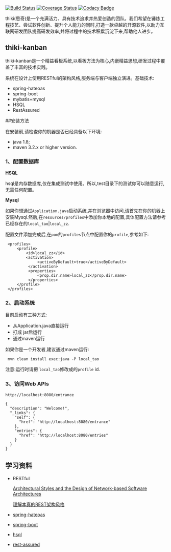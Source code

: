 
[![Build Status](http://img.shields.io/travis/thiki-org/thiki-kanban-backend/go.svg?style=flat-square)](https://travis-ci.org/thiki-org/thiki-kanban-backend)
[![Coverage Status](http://img.shields.io/coveralls/thiki-org/thiki-kanban-backend/go.svg?style=flat-square)](https://coveralls.io/r/thiki-org/thiki-kanban-backend?branch=go)
[![Codacy Badge](https://img.shields.io/codacy/grade/096aad581d3b44f6bde20ab37862512e/go.svg?style=flat-square)](https://www.codacy.com/app/btao-cn/thiki-kanban-backend?utm_source=github.com&amp;utm_medium=referral&amp;utm_content=thiki-org/thiki-kanban-backend&amp;utm_campaign=Badge_Grade)


thiki(思奇)是一个充满活力、具有技术追求并热爱创造的团队。我们希望在锤炼工程技艺、尝试软件创新、提升个人能力的同时,打造一款卓越的开源软件,以助力互联网研发团队提高研发效率,并将过程中的技术积累沉淀下来,帮助他人进步。

## thiki-kanban

thiki-kanban是一个精益看板系统,以看板方法为核心,内嵌精益思想,研发过程中覆盖了丰富的技术实践。


系统在设计上使用RESTful的架构风格,服务端与客户端独立演进。基础技术:

* spring-hateoas
* spring-boot
* mybatis+mysql
* HSQL
* RestAssured


##安装方法 

在安装前,请检查你的机器是否已经具备以下环境:  
* java 1.8;  
* maven 3.2.x or higher version.


### 1、配置数据库

**HSQL**

hsql是内存数据库,仅在集成测试中使用。所以,test目录下的测试你可以随意运行,无需任何配置。

**Mysql**

如果你想通过`Application.java`启动系统,并在浏览器中访问,请首先在你的机器上安装Mysql.然后,在`resources/profiles`中添加你本地的配置,具体配置方法请参考已经存在的`local_tao`|`local_zz`.

配置文件添加完成后,在`pom`的`profiles`节点中配置你的`profile`,参考如下:

```
 <profiles>
     <profile>
         <id>local_zz</id>
         <activation>
              <activeByDefault>true</activeByDefault>
          </activation>
          <properties>
              <prop.dir.name>local_zz</prop.dir.name>
          </properties>
     </profile>
 </profiles>
```

### 2、启动系统

目前启动有三种方式:

* 从Application.java直接运行
* 打成 jar后运行
* 通过maven运行

如果你是一个开发者,建议通过maven运行:

```
 mvn clean install exec:java -P local_tao
```
注意:运行时请把 `local_tao`修改成的`profile` id.

### 3、访问Web APIs

```
http://localhost:8080/entrance
 
{
  "description": "Welcome!",
  "_links": {
    "self": {
      "href": "http://localhost:8080/entrance"
    },
    "entries": {
      "href": "http://localhost:8080/entries"
    }
  }
}
```

## 学习资料

* RESTful

    [Architectural Styles and the Design of Network-based Software Architectures](https://www.ics.uci.edu/~fielding/pubs/dissertation/top.htm)
    
    [理解本真的REST架构风格](http://www.infoq.com/cn/articles/understanding-restful-style)

* [spring-hateoas](http://projects.spring.io/spring-hateoas/)
* [spring-boot](http://projects.spring.io/spring-boot/)

* [hsql](http://hsqldb.org)

* [rest-assured](https://github.com/rest-assured/rest-assured)

    





